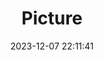 ---
weight: 1
images:
- /images/edited/73.jpeg
title: Picture
date: 2023-12-07 22:11:41
tags:
- luminar
- work
---